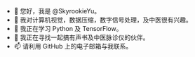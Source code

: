 - 👋 您好，我是 @SkyrookieYu。
- 👀 我对计算机视觉，数据压缩，数字信号处理，及中医很有兴趣。
- 🌱 我正在学习 Python 及 TensorFlow。
- 💞️ 我正在寻找一起搞有声书及中医脉诊仪的伙伴。
- 📫 请利用 GitHub 上的电子邮箱与我联系。

<!---
SkyrookieYu/SkyrookieYu is a ✨ special ✨ repository because its `README.md` (this file) appears on your GitHub profile.
You can click the Preview link to take a look at your changes.
--->

